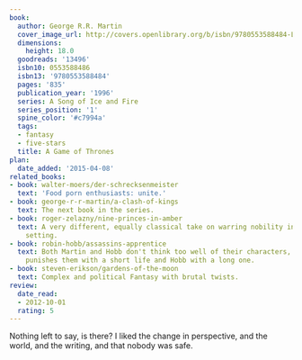 ```yaml
---
book:
  author: George R.R. Martin
  cover_image_url: http://covers.openlibrary.org/b/isbn/9780553588484-L.jpg
  dimensions:
    height: 18.0
  goodreads: '13496'
  isbn10: 0553588486
  isbn13: '9780553588484'
  pages: '835'
  publication_year: '1996'
  series: A Song of Ice and Fire
  series_position: '1'
  spine_color: '#c7994a'
  tags:
  - fantasy
  - five-stars
  title: A Game of Thrones
plan:
  date_added: '2015-04-08'
related_books:
- book: walter-moers/der-schrecksenmeister
  text: 'Food porn enthusiasts: unite.'
- book: george-r-r-martin/a-clash-of-kings
  text: The next book in the series.
- book: roger-zelazny/nine-princes-in-amber
  text: A very different, equally classical take on warring nobility in a fantasy
    setting.
- book: robin-hobb/assassins-apprentice
  text: Both Martin and Hobb don't think too well of their characters, only Martin
    punishes them with a short life and Hobb with a long one.
- book: steven-erikson/gardens-of-the-moon
  text: Complex and political Fantasy with brutal twists.
review:
  date_read:
  - 2012-10-01
  rating: 5
---
```


Nothing left to say, is there? I liked the change in perspective, and the world, and the writing, and that nobody was
safe.
